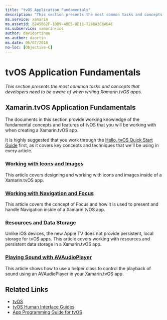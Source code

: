 ```yaml
---
title: "tvOS Application Fundamentals"
description: "This section presents the most common tasks and concepts that developers need to be aware of when writing Xamarin.tvOS apps."
ms.service: xamarin
ms.assetid: B245062F-1DD9-4BE5-8E11-728BA3C8AD4C
ms.subservice: xamarin-ios
author: davidortinau
ms.author: daortin
ms.date: 06/07/2016
no-loc: [Objective-C]
---
```


# tvOS Application Fundamentals

_This section presents the most common tasks and concepts that developers need to be aware of when writing Xamarin.tvOS apps._

<a name="Xamarin.tvOS-Application-Fundamentals"></a>

## Xamarin.tvOS Application Fundamentals

The documents in this section provide working knowledge of the fundamental concepts and features of tvOS that you will be working with when creating a Xamarin.tvOS app.

It is highly suggested that you work through the [Hello, tvOS Quick Start Guide](~/ios/tvos/get-started/hello-tvos.md) first, as it covers key concepts and techniques that we'll be using in every article.

<a name="Working-with-Icons-and-Images"></a>

### [Working with Icons and Images](~/ios/tvos/app-fundamentals/icons-images.md)

This article covers designing and working with icons and images inside of a Xamarin.tvOS app.

<a name="Working-with-Navigation-and-Focus"></a>

### [Working with Navigation and Focus](~/ios/tvos/app-fundamentals/navigation-focus.md)

This article covers the concept of Focus and how it is used to present and handle Navigation inside of a Xamarin.tvOS app.

<a name="Resources-and-Data-Storage"></a>

### [Resources and Data Storage](~/ios/tvos/app-fundamentals/resources-data-storage.md)

Unlike iOS devices, the new Apple TV does not provide persistent, local storage for tvOS apps. This article covers working with resources and persistent data storage in a Xamarin.tvOS app.

<a name="Playing-Sound-with-AVAudioPlayer"></a>

### [Playing Sound with AVAudioPlayer](~/ios/tvos/app-fundamentals/sounds.md)

This article shows how to use a helper class to control the playback of sound using an AVAudioPlayer in your Xamarin.tvOS app.

## Related Links

- [tvOS](https://developer.apple.com/tvos/)
- [tvOS Human Interface Guides](https://developer.apple.com/design/human-interface-guidelines/designing-for-tvos)
- [App Programming Guide for tvOS](https://developer.apple.com/library/prerelease/tvos/documentation/General/Conceptual/AppleTV_PG/)
